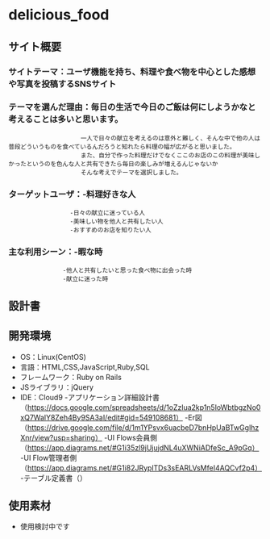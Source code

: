 # delicious_food

## サイト概要
### サイトテーマ：ユーザ機能を持ち、料理や食べ物を中心とした感想や写真を投稿するSNSサイト


### テーマを選んだ理由：毎日の生活で今日のご飯は何にしようかなと考えることは多いと思います。
                        一人で日々の献立を考えるのは意外と難しく、そんな中で他の人は普段どういうものを食べているんだろうと知れたら料理の幅が広がると思いました。
                        また、自分で作った料理だけでなくここのお店のこの料理が美味しかったというのを色んな人と共有できたら毎日の楽しみが増えるんじゃないか
                        そんな考えでテーマを選択しました。
                        

### ターゲットユーザ：-料理好きな人
                     -日々の献立に迷っている人
                     -美味しい物を他人と共有したい人
                     -おすすめのお店を知りたい人


### 主な利用シーン：-暇な時
                   -他人と共有したいと思った食べ物に出会った時
                   -献立に迷った時


## 設計書


## 開発環境
- OS：Linux(CentOS)
- 言語：HTML,CSS,JavaScript,Ruby,SQL
- フレームワーク：Ruby on Rails
- JSライブラリ：jQuery
- IDE：Cloud9
-アプリケーション詳細設計書（https://docs.google.com/spreadsheets/d/1oZzlua2kp1n5loWbtbgzNo0xQ7WalY8Zeh4By9SA3aI/edit#gid=549108681）
-Er図（https://drive.google.com/file/d/1m1YPsvx6uacbeD7bnHpUaBTwGglhzXnr/view?usp=sharing）
-UI Flows会員側（https://app.diagrams.net/#G1i35zl9jUjujdNL4uXWNiADfeSc_A9pGq）
-UI Flow管理者側（https://app.diagrams.net/#G1i82JRyplTDs3sEARLVsMfeI4AQCvf2p4）
-テーブル定義書（）

## 使用素材
- 使用検討中です
